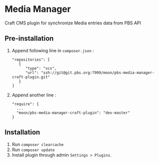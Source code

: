 # Media Manager

Craft CMS plugin for synchronize Media entries data from PBS API

## Pre-installation
1. Append following line in `composer.json` :

   ```
   "repositories": [
      {
         "type": "vcs",
         "url": "ssh://git@git.pbs.org:7999/moon/pbs-media-manager-craft-plugin.git"
      }
   ]
   ```
2. Append another line :

   ```
   "require": {
     ...
     "moon/pbs-media-manager-craft-plugin": "dev-master"
   }
   ```


## Installation
1. Run `composer clearcache`
1. Run `composer update`
2. Install plugin through admin `Settings > Plugins`.
